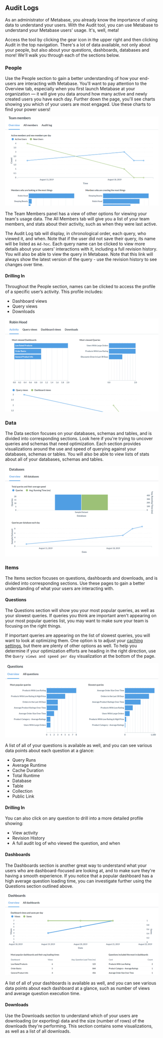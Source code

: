 ## Audit Logs

As an administrator of Metabase, you already know the importance of using data to understand your users. With the Audit tool, you can use Metabase to understand your Metabase users' usage. It's, well, meta! 

Access the tool by clicking the gear icon in the upper right and then clicking Audit in the top navigation. There's a lot of data available, not only about your people, but also about your questions, dashboards, databases and more! We'll walk you through each of the sections below.

### People

Use the People section to gain a better understanding of how your end-users are interacting with Metabase. You'll want to pay attention to the Overview tab, especially when you first launch Metabase at your organization — it will give you data around how many active and newly created users you have each day. Further down the page, you'll see charts showing you which of your users are most engaged. Use these charts to find your power users!

![Team Members](./images/audit-team.png)

The Team Members panel has a view of other options for viewing your team's usage data. The All Members tab will give you a list of your team members, and stats about their activity, such as when they were last active.

The Audit Log tab will display, in chronological order, each query, who viewed it, and when. Note that if the user did not save their query, its name will be listed as `Ad-hoc`. Each query name can be clicked to view more details about your users' interactions with it, including a full revision history. You will also be able to view the query in Metabase. Note that this link will always show the latest version of the query - use the revision history to see changes over time.

#### Drilling In

Throughout the People section, names can be clicked to access the profile of a specific user’s activity. This profile includes:

- Dashboard views
- Query views
- Downloads

![Team Members](./images/audit-teammember.png)

### Data

The Data section focuses on your databases, schemas and tables, and is divided into corresponding sections. Look here if you're trying to uncover queries and schemas that need optimization. Each section provides visualizations around the use and speed of querying against your databases, schemas or tables. You will also be able to view lists of stats about all of your databases, schemas and tables.

![Data](./images/audit-data.png)

### Items

The Items section focuses on questions, dashboards and downloads, and is divided into corresponding sections. Use these pages to gain a better understanding of what your users are interacting with.

#### Questions

The Questions section will show you your most popular queries, as well as your slowest queries. If queries you think are important aren't appearing on your most popular queries list, you may want to make sure your team is focusing on the right things.

If important queries are appearing on the list of slowest queries, you will want to look at optimizing them. One option is to adjust your [caching settings](../administration-guide/14-caching.md), but there are plenty of other options as well. To help you determine if your optimization efforts are heading in the right direction, use the `Query views and speed per day` visualization at the bottom of the page.

![Items](./images/audit-questions.png)

A list of all of your questions is available as well, and you can see various data points about each question at a glance:

- Query Runs
- Average Runtime 
- Cache Duration
- Total Runtime
- Database
- Table
- Collection
- Public Link

#### Drilling In

You can also click on any question to drill into a more detailed profile showing:

- View activity
- Revision History
- A full audit log of who viewed the question, and when

#### Dashboards

The Dashboards section is another great way to understand what your users who are dashboard-focused are looking at, and to make sure they're having a smooth experience. If you notice that a popular dashboard has a high average question loading time, you can investigate further using the Questions section outlined above.

![Items](./images/audit-dashboards.png)

A list of all of your dashboards is available as well, and you can see various data points about each dashboard at a glance, such as number of views and average question execution time.

#### Downloads

Use the Downloads section to understand which of your users are downloading (or exporting) data and the size (number of rows) of the downloads they're performing. This section contains some visualizations, as well as a list of all downloads.
